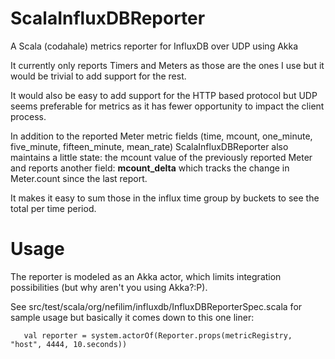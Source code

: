 ScalaInfluxDBReporter
=====================

A Scala (codahale) metrics reporter for InfluxDB over UDP using Akka

It currently only reports Timers and Meters as those are the ones I use but it would be trivial to add support for the rest. 

It would also be easy to add support for the HTTP based protocol but UDP seems preferable for metrics as it has fewer opportunity to impact the client process. 

In addition to the reported Meter metric fields (time, mcount, one_minute, five_minute, fifteen_minute, mean_rate) ScalaInfluxDBReporter also maintains a little state: the mcount value of the previously reported Meter and reports another field: __mcount_delta__ which tracks the change in Meter.count since the last report. 

It makes it easy to sum those in the influx time group by buckets to see the total per time period. 

Usage
=====

The reporter is modeled as an Akka actor, which limits integration possibilities (but why aren't you using Akka?:P). 

See src/test/scala/org/nefilim/influxdb/InfluxDBReporterSpec.scala for sample usage but basically it comes down to this one liner:

       val reporter = system.actorOf(Reporter.props(metricRegistry, "host", 4444, 10.seconds))

